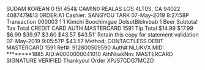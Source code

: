SUDAM KOREAN 0 !5! 454& CAM!N0 REALAS LOS 4LT0S, CA 94022 4087479&13 0RDER:A1 Cashier: SANGYOU TARK 07-May-2019 8:27:58P Transaction 000003 1 1 Kimchi Boochimgae DolsotBiblnıbab 1 Beer Subtota! Tax Total CREDIT CARD AUTH MASTERCARD 1591 Tip Total $14.99 $17.99 $6.99 $39.97 $3.60 $43.57 $43.51' Retain this copy for statement validation 07-May-2019 9:05:57P $43.57 Method; CONTACTLESS DEBIT MASTERCARD 1591 Ref#: 912800509590 Auth#:NLUKVX MID: ********1885 AID:A0000000041010 AthNtwkNm: MASTERCARD SIGNATURE VERIFIED Thankyoul Order XPJS7CDG7MCZO
